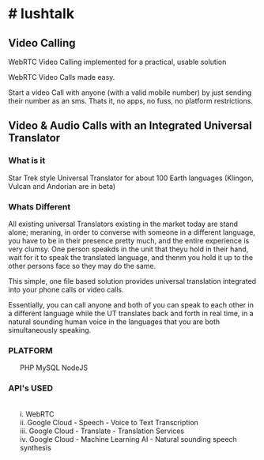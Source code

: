 <h1># lushtalk</h1>
<h2>Video Calling</h2>
<p>WebRTC Video Calling implemented for a practical, usable solution</p>
<p>WebRTC Video Calls made easy.</p>
<p>Start a video Call with anyone (with a valid mobile number) by just sending their number as an sms. Thats it, no apps, no fuss, no platform restrictions.</p>

<h2>Video & Audio Calls with an Integrated Universal Translator</h2>
<h3>What is it</h3>
Star Trek style Universal Translator for about 100 Earth languages (Klingon, Vulcan and Andorian are in beta)

<h3>Whats Different</h3>
All existing universal Translators existing in the market today are stand alone; meraning, in order to converse with someone in a different language, you have to be in their presence pretty much, and the entire experience is very clumsy. One person speakds in the unit that theyu hold in their hand, wait for it to speak the translated language, and thenm you hold it up to the other persons face so they may do the same.

This simple, one file based solution provides universal translation integrated into your phone calls or video calls.

Essentially, you can call anyone and both of you can speak to each other in a different language while the UT translates back and forth in real time, in a natural sounding human voice in the languages that you are both simultaneously speaking.
<h3>PLATFORM</h3>
<ul>
  <l1>PHP</li>
  <l1>MySQL</li>
  <l1>NodeJS</li>
</ul>
<h3>API's USED</h3>
<ul>
  <br>i. WebRTC</li>
  <br>ii. Google Cloud - Speech - Voice to Text Transcription</li>
  <br>iii. Google Cloud - Translate - Translation Services</li>
  <br>iv. Google Cloud - Machine Learning AI - Natural sounding speech synthesis</li>
</ul>





